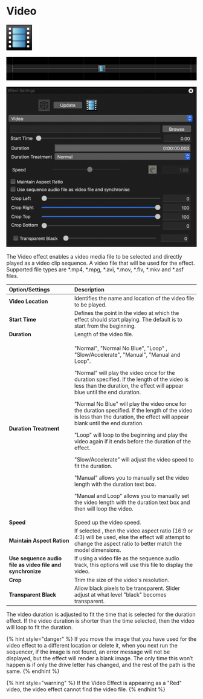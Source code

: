 # Video

![Icon](../../.gitbook/assets/image%20%28270%29.png)

![Sequencer Grid](../../.gitbook/assets/image%20%28354%29.png)

![](../../.gitbook/assets/image%20%28587%29.png)

The Video effect enables a video media file to be selected and directly played as a video clip sequence.  A video file that will be used for the effect. Supported file types are \*.mp4, \*.mpg, \*.avi, \*.mov, \*.flv, \*.mkv and \*.asf files.

<table>
  <thead>
    <tr>
      <th style="text-align:left">Option/Settings</th>
      <th style="text-align:left">Description</th>
    </tr>
  </thead>
  <tbody>
    <tr>
      <td style="text-align:left"><b>Video Location</b>
      </td>
      <td style="text-align:left">Identifies the name and location of the video file to be played.</td>
    </tr>
    <tr>
      <td style="text-align:left"><b>Start Time</b>
      </td>
      <td style="text-align:left">Defines the point in the video at which the effect should start playing.
        The default is to start from the beginning.</td>
    </tr>
    <tr>
      <td style="text-align:left"><b>Duration</b>
      </td>
      <td style="text-align:left">Length of the video file.</td>
    </tr>
    <tr>
      <td style="text-align:left"><b>Duration Treatment</b>
      </td>
      <td style="text-align:left">
        <p>&quot;Normal&quot;, &quot;Normal No Blue&quot;, &quot;Loop&quot; , &quot;Slow/Accelerate&quot;,
          &quot;Manual&quot;, &quot;Manual and Loop&quot;.</p>
        <p></p>
        <p>&quot;Normal&quot; will play the video once for the duration specified.
          If the length of the video is less than the duration, the effect will appear
          blue until the end duration.</p>
        <p></p>
        <p>&quot;Normal No Blue&quot; will play the video once for the duration specified.
          If the length of the video is less than the duration, the effect will appear
          blank until the end duration.</p>
        <p></p>
        <p>&quot;Loop&quot; will loop to the beginning and play the video again if
          it ends before the duration of the effect.</p>
        <p></p>
        <p>&quot;Slow/Accelerate&quot; will adjust the video speed to fit the duration.</p>
        <p></p>
        <p>&quot;Manual&quot; allows you to manually set the video length with the
          duration text box.</p>
        <p></p>
        <p>&quot;Manual and Loop&quot; allows you to manually set the video length
          with the duration text box and then will loop the video.</p>
      </td>
    </tr>
    <tr>
      <td style="text-align:left"><b>Speed</b>
      </td>
      <td style="text-align:left">Speed up the video speed.</td>
    </tr>
    <tr>
      <td style="text-align:left"><b>Maintain Aspect Ration</b>
      </td>
      <td style="text-align:left">If selected , then the video aspect ratio (16:9 or 4:3) will be used,
        else the effect will attempt to change the aspect ratio to better match
        the model dimensions.</td>
    </tr>
    <tr>
      <td style="text-align:left"><b>Use sequence audio file as video file and synchronize</b>
      </td>
      <td style="text-align:left">If using a video file as the sequence audio track, this options will use
        this file to display the video.</td>
    </tr>
    <tr>
      <td style="text-align:left"><b>Crop</b>
      </td>
      <td style="text-align:left">Trim the size of the video&apos;s resolution.</td>
    </tr>
    <tr>
      <td style="text-align:left"><b>Transparent Black</b>
      </td>
      <td style="text-align:left">Allow black pixels to be transparent. Slider adjust at what level &quot;black&quot;
        becomes transparent.</td>
    </tr>
  </tbody>
</table>The video duration is adjusted to fit the time that is selected for the duration effect. If the video duration is shorter than the time selected, then the video will loop to fit the duration.

{% hint style="danger" %}
If you move the image that you have used for the video effect to a different location or delete it, when you next run the sequencer, if the image is not found, an error message will not be displayed, but the effect will render a blank image. The only time this won’t happen is if only the drive letter has changed,  and the rest of the path is the same.
{% endhint %}

{% hint style="warning" %}
If the Video Effect is appearing as a "Red" video, the video effect cannot find the video file.
{% endhint %}

